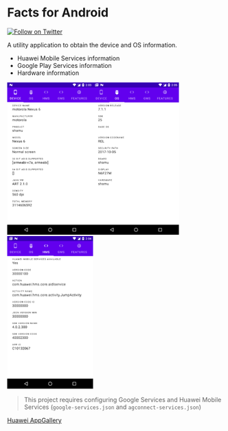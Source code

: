 # Facts for Android

[![Follow on Twitter](https://img.shields.io/twitter/follow/alvarez_tech?style=social&logo=twitter)](https://twitter.com/intent/follow?screen_name=alvarez_tech)

A utility application to obtain the device and OS information.

* Huawei Mobile Services information
* Google Play Services information
* Hardware information

<img src="/screenshots/screenshot1.png" width="200"/><img src="/screenshots/screenshot2.png" width="200" /><img src="/screenshots/screenshot3.png" width="200" />

> This project requires configuring Google Services and Huawei Mobile Services (`google-services.json` and `agconnect-services.json`)

[Huawei AppGallery](https://appgallery.cloud.huawei.com/marketshare/app/C102297755)
